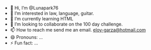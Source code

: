 - 👋 Hi, I’m @Lunapark76
- 👀 I’m interested in law, language, guitar.
- 🌱 I’m currently learning HTML
- 💞️ I’m looking to collaborate on the 100 day challenge.
- 📫 How to reach me send me an email. eloy-garza@hotmail.com
- 😄 Pronouns: ...
- ⚡ Fun fact: ...

<!---
Lunapark76/Lunapark76 is a ✨ special ✨ repository because its `README.md` (this file) appears on your GitHub profile.
You can click the Preview link to take a look at your changes.
--->
